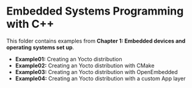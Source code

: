 # Embedded Systems Programming with C++

This folder contains examples from **Chapter 1: Embedded devices and operating systems set up**.

* **Example01:** Creating an Yocto distribution
* **Example02:** Creating an Yocto distribution with CMake
* **Example03:** Creating an Yocto distribution with OpenEmbedded
* **Example04:** Creating an Yocto distribution with a custom App layer
